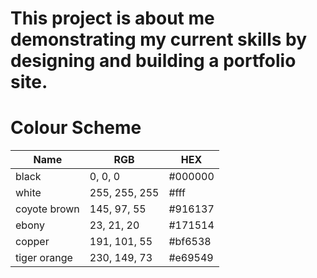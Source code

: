 # This project is about me demonstrating my current skills by designing and building a portfolio site. 


# Colour Scheme
| Name         | RGB           | HEX      |
|--------------|---------------|----------|
| black        | 0, 0, 0       | #000000  |
| white        | 255, 255, 255 | #fff     |
| coyote brown | 145, 97, 55   | #916137  |
| ebony        | 23, 21, 20    | #171514  |
| copper       | 191, 101, 55  | #bf6538  |
| tiger orange | 230, 149, 73  | #e69549  |
